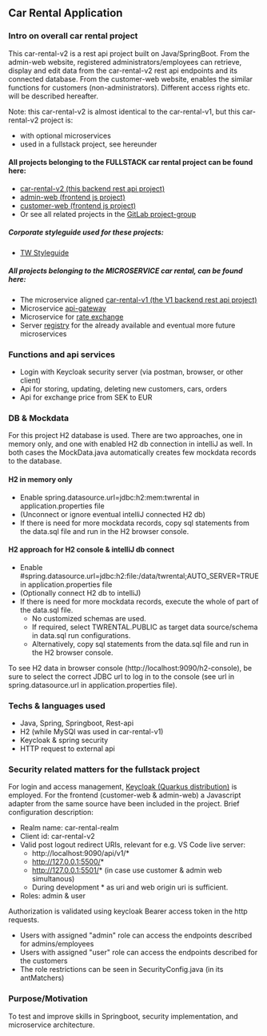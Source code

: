 ## Car Rental Application

### Intro on overall car rental project

This car-rental-v2 is a rest api project built on Java/SpringBoot.
From the admin-web website, registered administrators/employees can retrieve, display and edit data from the
car-rental-v2 rest api endpoints and its connected database.
From the customer-web website, enables the similar functions for customers (non-administrators). Different access rights
etc. will be described hereafter.

Note: this car-rental-v2 is almost identical to the car-rental-v1, but this car-rental-v2 project is:
- with optional microservices
- used in a fullstack project, see hereunder

#### All projects belonging to the FULLSTACK car rental project can be found here:

- [car-rental-v2 (this backend rest api project)](https://gitlab.com/car-rental-fullstack/car-rental-v2)
- [admin-web (frontend js project)](https://gitlab.com/car-rental-fullstack/admin-web)
- [customer-web (frontend js project)](https://gitlab.com/car-rental-fullstack/customer-web)
- Or see all related projects in the [GitLab project-group](https://gitlab.com/car-rental-fullstack)

##### Corporate styleguide used for these projects:

- [TW Styleguide](https://gitlab.com/car-rental-fullstack/tw-styleguide)

##### All projects belonging to the MICROSERVICE car rental, can be found here:

- The microservice
  aligned [car-rental-v1 (the V1 backend rest api project)](https://gitlab.com/car-rental-fullstack/car-rental-v1)
- Microservice [api-gateway](https://github.com/osho81/car-rental-api-gateway)
- Microservice for [rate exchange](https://github.com/osho81/car-rental-exchange-service)
- Server [registry](https://github.com/osho81/car-rental-service-registry) for the already available and eventual more
  future microservices

### Functions and api services

- Login with Keycloak security server (via postman, browser, or other client)
- Api for storing, updating, deleting new customers, cars, orders
- Api for exchange price from SEK to EUR

### DB & Mockdata

For this project H2 database is used. There are two approaches, one in memory only, and one with enabled H2 db
connection in intelliJ as well. In both cases the MockData.java automatically creates few mockdata records to the
database.

#### H2 in memory only

- Enable spring.datasource.url=jdbc:h2:mem:twrental in application.properties file
- (Unconnect or ignore eventual intelliJ connected H2 db)
- If there is need for more mockdata records, copy sql statements from the data.sql file and run in the H2 browser
  console.

#### H2 approach for H2 console & intelliJ db connect

- Enable #spring.datasource.url=jdbc:h2:file:/data/twrental;AUTO_SERVER=TRUE in application.properties file
- (Optionally connect H2 db to intelliJ)
- If there is need for more mockdata records, execute the whole of part of the data.sql file. 
  - No customized schemas are used. 
  - If required, select TWRENTAL.PUBLIC as target data source/schema in data.sql run configurations. 
  - Alternatively, copy sql statements from the data.sql file and run in the H2 browser console.

To see H2 data in browser console (http://localhost:9090/h2-console), be sure to select the correct JDBC url to log in
to the console (see url in spring.datasource.url in application.properties file).

### Techs & languages used

- Java, Spring, Springboot, Rest-api
- H2 (while MySQl was used in car-rental-v1)
- Keycloak & spring security
- HTTP request to external api

### Security related matters for the fullstack project

For login and access management, [Keycloak (Quarkus distribution)](https://www.keycloak.org/downloads) is employed. For
the frontend (customer-web & admin-web) a Javascript adapter from the same source have been included in the project.
Brief
configuration description:

- Realm name: car-rental-realm
- Client id: car-rental-v2
- Valid post logout redirect URIs, relevant for e.g. VS Code live server:
    - http://localhost:9090/api/v1/*
    - http://127.0.0.1:5500/*
    - http://127.0.0.1:5501/* (in case use customer & admin web simultanous)
    - During development * as uri and web origin uri is sufficient.
- Roles: admin & user

Authorization is validated using keycloak Bearer access token in the http requests.

- Users with assigned "admin" role can access the endpoints described for admins/employees
- Users with assigned "user" role can access the endpoints described for the customers
- The role restrictions can be seen in SecurityConfig.java (in its antMatchers)

### Purpose/Motivation

To test and improve skills in Springboot, security implementation, and microservice architecture.